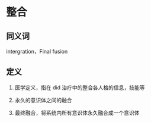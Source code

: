 # 整合

## 同义词

intergration，Final fusion

## 定义

1. 医学定义，指在 did 治疗中的整合各人格的信息，技能等

2. 永久的意识体之间的融合

3. 最终融合，将系统内所有意识体永久融合成一个意识体

